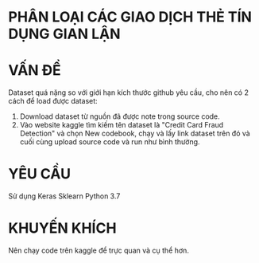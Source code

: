 # PHÂN LOẠI CÁC GIAO DỊCH THẺ TÍN DỤNG GIAN LẬN
# VẤN ĐỀ
Dataset quá nặng so với giới hạn kích thước github yêu cầu, cho nên có 2 cách để load được dataset:
1. Download dataset từ nguồn đã được note trong source code.
2. Vào website kaggle tìm kiếm tên dataset là "Credit Card Fraud Detection" và chọn New codebook, chạy và lấy link dataset trên đó và cuối cùng upload source code và run như bình thường.
# YÊU CẦU
Sử dụng Keras Sklearn Python 3.7
# KHUYẾN KHÍCH
Nên chạy code trên kaggle để trực quan và cụ thể hơn.
